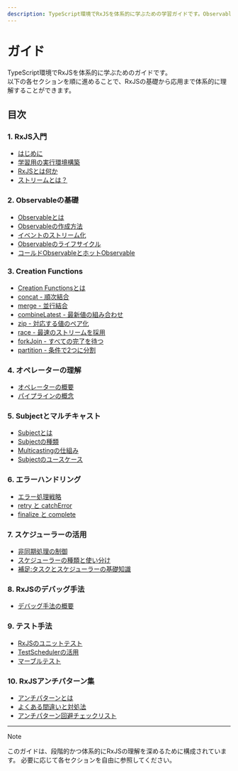 ```yaml
---
description: TypeScript環境でRxJSを体系的に学ぶための学習ガイドです。Observableの基礎からSubject、各種オペレーター、エラー処理、スケジューラー、テスト手法まで段階的かつ実践的に解説します。各セクションは独立して参照可能です。
---
```


# ガイド

TypeScript環境でRxJSを体系的に学ぶためのガイドです。  
以下の各セクションを順に進めることで、RxJSの基礎から応用まで体系的に理解することができます。

## 目次

### 1. RxJS入門
- [はじめに](/guide/introduction)
- [学習用の実行環境構築](/guide/starter-kid.md)
- [RxJSとは何か](/guide/basics/what-is-rxjs)
- [ストリームとは？](/guide/basics/what-is-a-stream)

### 2. Observableの基礎
- [Observableとは](/guide/observables/what-is-observable)
- [Observableの作成方法](/guide/observables/creation)
- [イベントのストリーム化](/guide/observables/events)
- [Observableのライフサイクル](/guide/observables/observable-lifecycle)
- [コールドObservableとホットObservable](/guide/observables/cold-and-hot-observables)

### 3. Creation Functions
- [Creation Functionsとは](/guide/creation-functions/)
- [concat - 順次結合](/guide/creation-functions/concat)
- [merge - 並行結合](/guide/creation-functions/merge)
- [combineLatest - 最新値の組み合わせ](/guide/creation-functions/combineLatest)
- [zip - 対応する値のペア化](/guide/creation-functions/zip)
- [race - 最速のストリームを採用](/guide/creation-functions/race)
- [forkJoin - すべての完了を待つ](/guide/creation-functions/forkJoin)
- [partition - 条件で2つに分割](/guide/creation-functions/partition)

### 4. オペレーターの理解
- [オペレーターの概要](/guide/operators/)
- [パイプラインの概念](/guide/operators/pipeline)

### 5. Subjectとマルチキャスト
- [Subjectとは](/guide/subjects/what-is-subject)
- [Subjectの種類](/guide/subjects/types-of-subject)
- [Multicastingの仕組み](/guide/subjects/multicasting)
- [Subjectのユースケース](/guide/subjects/use-cases)

### 6. エラーハンドリング
- [エラー処理戦略](/guide/error-handling/strategies)
- [retry と catchError](/guide/error-handling/retry-catch)
- [finalize と complete](/guide/error-handling/finalize)

### 7. スケジューラーの活用
- [非同期処理の制御](/guide/schedulers/async-control)
- [スケジューラーの種類と使い分け](/guide/schedulers/types)
- [補足:タスクとスケジューラーの基礎知識](/guide/schedulers/task-and-scheduler-basics)

### 8. RxJSのデバッグ手法
- [デバッグ手法の概要](/guide/debugging/)

### 9. テスト手法
- [RxJSのユニットテスト](/guide/testing/unit-tests)
- [TestSchedulerの活用](/guide/testing/test-scheduler)
- [マーブルテスト](/guide/testing/marble-testing)

### 10. RxJSアンチパターン集
- [アンチパターンとは](/guide/anti-patterns/)
- [よくある間違いと対処法](/guide/anti-patterns/common-mistakes)
- [アンチパターン回避チェックリスト](/guide/anti-patterns/checklist)

---

> [!NOTE]
> このガイドは、段階的かつ体系的にRxJSの理解を深めるために構成されています。
> 必要に応じて各セクションを自由に参照してください。
